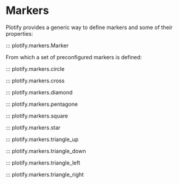
# Markers

Plotify provides a generic way to define markers and some of their properties:

::: plotify.markers.Marker

From which a set of preconfigured markers is defined:

::: plotify.markers.circle

::: plotify.markers.cross

::: plotify.markers.diamond

::: plotify.markers.pentagone

::: plotify.markers.square

::: plotify.markers.star

::: plotify.markers.triangle_up

::: plotify.markers.triangle_down

::: plotify.markers.triangle_left

::: plotify.markers.triangle_right
